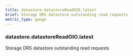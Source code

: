 ```yaml
---
title: datastore.datastoreReadOIO.latest
brief: Storage DRS datastore outstanding read requests
metric_type: gauge
---
```

### datastore.datastoreReadOIO.latest

Storage DRS datastore outstanding read requests